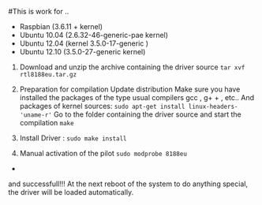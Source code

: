 #This is work for ..
- Raspbian (3.6.11 + kernel) 
- Ubuntu 10.04 (2.6.32-46-generic-pae kernel) 
- Ubuntu 12.04 (kernel 3.5.0-17-generic ) 
- Ubuntu 12.10 (3.5.0-27-generic kernel)

1. Download and unzip the archive containing the driver source 
 	 `tar xvf rtl8188eu.tar.gz`

2. Preparation for compilation
Update distribution Make sure you have installed the packages of the type usual compilers gcc , g+ + , etc.. And packages of kernel sources:
 	 `sudo apt-get install linux-headers-'uname-r'`
Go to the folder containing the driver source and start the compilation
 	 `make`
3. Install Driver :
 	 `sudo make install`
4. Manual activation of the pilot 
 	 `sudo modprobe 8188eu`

- 
and successfull!!!
At the next reboot of the system to do anything special, the driver will be loaded automatically.
